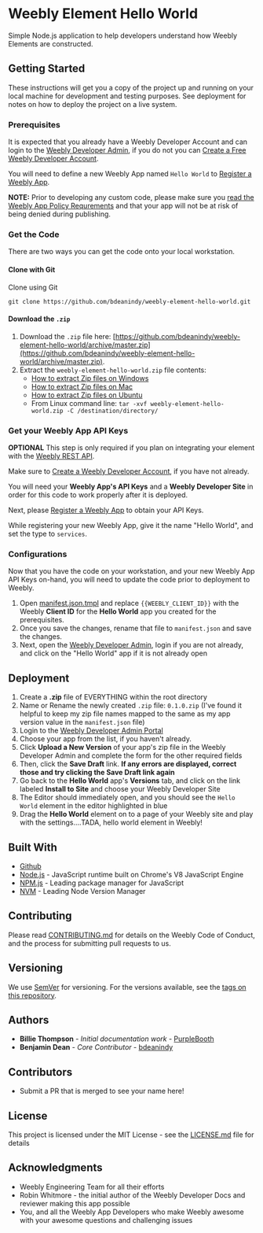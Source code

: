 # Weebly Element Hello World 

Simple Node.js application to help developers understand how Weebly Elements are constructed.

## Getting Started

These instructions will get you a copy of the project up and running on your local machine for development and testing purposes.
See deployment for notes on how to deploy the project on a live system.

### Prerequisites

It is expected that you already have a Weebly Developer Account and can login to the [Weebly Developer Admin](https://www.weebly.com/developer-admin/), if you do not you can [Create a Free Weebly Developer Account](https://dev.weebly.com/create-a-developer-account.html).

You will need to define a new Weebly App named `Hello World` to [Register a Weebly App](https://dev.weebly.com/register-your-app.html).

**NOTE:** Prior to developing any custom code, please make sure you [read the Weebly App Policy Requrements](https://dev.weebly.com/app-policy-requirements.html) and that your app will not be at risk of being denied during publishing.

### Get the Code

There are two ways you can get the code onto your local workstation.

#### Clone with Git

Clone using Git

```
git clone https://github.com/bdeanindy/weebly-element-hello-world.git
```

#### Download the `.zip`

1. Download the `.zip` file here: [https://github.com/bdeanindy/weebly-element-hello-world/archive/master.zip](https://github.com/bdeanindy/weebly-element-hello-world/archive/master.zip).
2. Extract the `weebly-element-hello-world.zip` file contents:
    * [How to extract Zip files on Windows](https://support.microsoft.com/en-us/help/14200/windows-compress-uncompress-zip-files)
    * [How to extract Zip files on Mac](https://support.apple.com/kb/PH25411?locale=en_US)
    * [How to extract Zip files on Ubuntu](https://askubuntu.com/questions/86849/how-to-unzip-a-zip-file-from-the-terminal)
    * From Linux command line: `tar -xvf weebly-element-hello-world.zip -C /destination/directory/`

### Get your Weebly App API Keys

**OPTIONAL** This step is only required if you plan on integrating your element with the [Weebly REST API](https://dev.weebly.com/about-rest-apis.html).

Make sure to [Create a Weebly Developer Account](https://dev.weebly.com/create-a-developer-account.html), if you have not already.

You will need your **Weebly App's API Keys** and a **Weebly Developer Site** in order for this code to work properly after it is deployed.

Next, please [Register a Weebly App](https://dev.weebly.com/register-your-app.html) to obtain your API Keys.

While registering your new Weebly App, give it the name "Hello World", and set the type to `services`.

### Configurations

Now that you have the code on your workstation, and your new Weebly App API Keys on-hand, you will need to update the code prior to deployment to Weebly.

1. Open [manifest.json.tmpl](/manifest.json.tmpl) and replace `{{WEEBLY_CLIENT_ID}}` with the Weebly **Client ID** for the **Hello World** app you created for the prerequisites.
2. Once you save the changes, rename that file to `manifest.json` and save the changes.
3. Next, open the [Weebly Developer Admin](https://www.weebly.com/developer-admin), login if you are not already, and click on the "Hello World" app if it is not already open

## Deployment

1. Create a **.zip** file of EVERYTHING within the root directory
2. Name or Rename the newly created `.zip` file: `0.1.0.zip` (I've found it helpful to keep my zip file names mapped to the same as my app version value in the `manifest.json` file)
3. Login to the [Weebly Developer Admin Portal](https://www.weebly.com/developer-admin/)
4. Choose your app from the list, if you haven't already.
5. Click **Upload a New Version** of your app's zip file in the Weebly Developer Admin and complete the form for the other required fields
6. Then, click the **Save Draft** link. __If any errors are displayed, correct those and try clicking the **Save Draft** link again__
7. Go back to the **Hello World** app's **Versions** tab, and click on the link labeled **Install to Site** and choose your Weebly Developer Site
8. The Editor should immediately open, and you should see the `Hello World` element in the editor highlighted in blue
9. Drag the **Hello World** element on to a page of your Weebly site and play with the settings....TADA, hello world element in Weebly!

## Built With

* [Github](https://github.com)
* [Node.js](https://maven.apache.org/) - JavaScript runtime built on Chrome's V8 JavaScript Engine
* [NPM.js](https://npmjs.org) - Leading package manager for JavaScript
* [NVM](https://github.com/creationix/nvm) - Leading Node Version Manager

## Contributing

Please read [CONTRIBUTING.md](CONTRIBUTING.md) for details on the Weebly Code of Conduct, and the process for submitting pull requests to us.

## Versioning

We use [SemVer](http://semver.org/) for versioning. For the versions available, see the [tags on this repository](https://github.com/your/project/tags). 

## Authors

* **Billie Thompson** - *Initial documentation work* - [PurpleBooth](https://github.com/PurpleBooth)
* **Benjamin Dean** - *Core Contributor* - [bdeanindy](https://github.com/bdeanindy)

## Contributors

* Submit a PR that is merged to see your name here!

## License

This project is licensed under the MIT License - see the [LICENSE.md](LICENSE.md) file for details

## Acknowledgments

* Weebly Engineering Team for all their efforts
* Robin Whitmore - the initial author of the Weebly Developer Docs and reviewer making this app possible
* You, and all the Weebly App Developers who make Weebly awesome with your awesome questions and challenging issues
